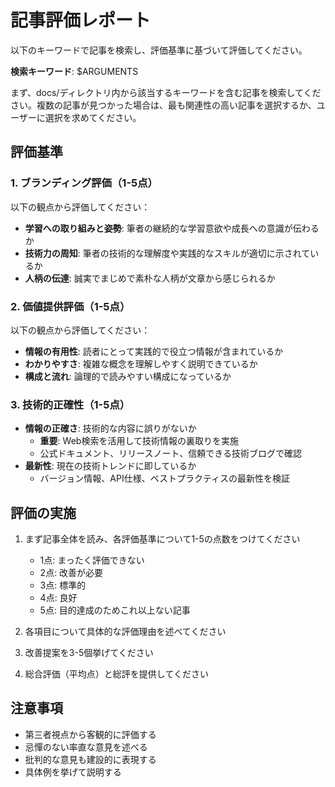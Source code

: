 # 記事評価レポート

以下のキーワードで記事を検索し、評価基準に基づいて評価してください。

**検索キーワード**: $ARGUMENTS

まず、docs/ディレクトリ内から該当するキーワードを含む記事を検索してください。複数の記事が見つかった場合は、最も関連性の高い記事を選択するか、ユーザーに選択を求めてください。

## 評価基準

### 1. ブランディング評価（1-5点）
以下の観点から評価してください：
- **学習への取り組みと姿勢**: 筆者の継続的な学習意欲や成長への意識が伝わるか
- **技術力の周知**: 筆者の技術的な理解度や実践的なスキルが適切に示されているか
- **人柄の伝達**: 誠実でまじめで素朴な人柄が文章から感じられるか

### 2. 価値提供評価（1-5点）
以下の観点から評価してください：
- **情報の有用性**: 読者にとって実践的で役立つ情報が含まれているか
- **わかりやすさ**: 複雑な概念を理解しやすく説明できているか
- **構成と流れ**: 論理的で読みやすい構成になっているか

### 3. 技術的正確性（1-5点）
- **情報の正確さ**: 技術的な内容に誤りがないか
  - **重要**: Web検索を活用して技術情報の裏取りを実施
  - 公式ドキュメント、リリースノート、信頼できる技術ブログで確認
- **最新性**: 現在の技術トレンドに即しているか
  - バージョン情報、API仕様、ベストプラクティスの最新性を検証

## 評価の実施

1. まず記事全体を読み、各評価基準について1-5の点数をつけてください
   - 1点: まったく評価できない
   - 2点: 改善が必要
   - 3点: 標準的
   - 4点: 良好
   - 5点: 目的達成のためこれ以上ない記事

2. 各項目について具体的な評価理由を述べてください

3. 改善提案を3-5個挙げてください

4. 総合評価（平均点）と総評を提供してください

## 注意事項
- 第三者視点から客観的に評価する
- 忌憚のない率直な意見を述べる
- 批判的な意見も建設的に表現する
- 具体例を挙げて説明する